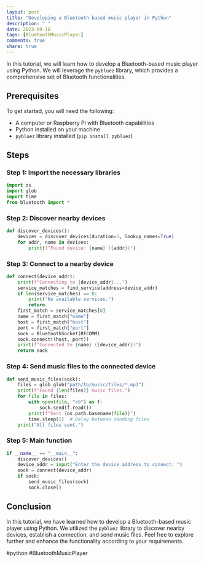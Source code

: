```yaml
---
layout: post
title: "Developing a Bluetooth-based music player in Python"
description: " "
date: 2023-09-18
tags: [BluetoothMusicPlayer]
comments: true
share: true
---
```


In this tutorial, we will learn how to develop a Bluetooth-based music player using Python. We will leverage the `pybluez` library, which provides a comprehensive set of Bluetooth functionalities.

## Prerequisites

To get started, you will need the following:

- A computer or Raspberry Pi with Bluetooth capabilities
- Python installed on your machine
- `pybluez` library installed (`pip install pybluez`)

## Steps

### Step 1: Import the necessary libraries

```python
import os
import glob
import time
from bluetooth import *
```

### Step 2: Discover nearby devices

```python
def discover_devices():
    devices = discover_devices(duration=5, lookup_names=True)
    for addr, name in devices:
        print(f"Found device: {name} ({addr})")
```

### Step 3: Connect to a nearby device

```python
def connect(device_addr):
    print(f"Connecting to {device_addr}...")
    service_matches = find_service(address=device_addr)
    if len(service_matches) == 0:
        print("No available services.")
        return
    first_match = service_matches[0]
    name = first_match["name"]
    host = first_match["host"]
    port = first_match["port"]
    sock = BluetoothSocket(RFCOMM)
    sock.connect((host, port))
    print(f"Connected to {name} ({device_addr})")
    return sock
```

### Step 4: Send music files to the connected device

```python
def send_music_files(sock):
    files = glob.glob("path/to/music/files/*.mp3")
    print(f"Found {len(files)} music files.")
    for file in files:
        with open(file, "rb") as f:
            sock.send(f.read())
        print(f"Sent {os.path.basename(file)}")
        time.sleep(1)  # Delay between sending files
    print("All files sent.")
```

### Step 5: Main function

```python
if __name__ == "__main__":
    discover_devices()
    device_addr = input("Enter the device address to connect: ")
    sock = connect(device_addr)
    if sock:
        send_music_files(sock)
        sock.close()
```

## Conclusion

In this tutorial, we have learned how to develop a Bluetooth-based music player using Python. We utilized the `pybluez` library to discover nearby devices, establish a connection, and send music files. Feel free to explore further and enhance the functionality according to your requirements.

#python #BluetoothMusicPlayer
